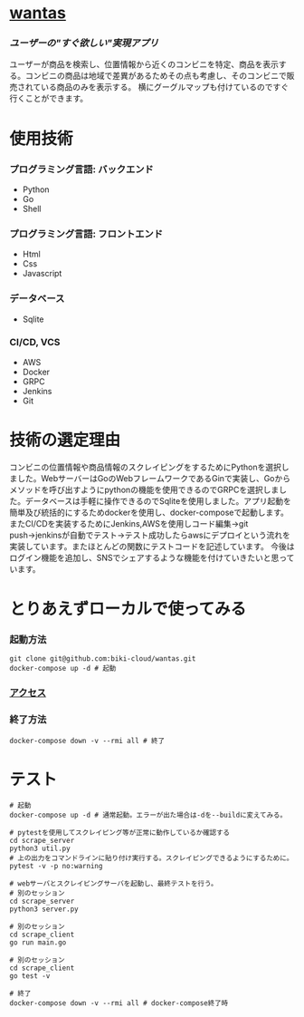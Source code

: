 # [wantas](https://www.wantas.net/search)

### **_ユーザーの"すぐ欲しい"実現アプリ_**

ユーザーが商品を検索し、位置情報から近くのコンビニを特定、商品を表示する。コンビニの商品は地域で差異があるためその点も考慮し、そのコンビニで販売されている商品のみを表示する。
横にグーグルマップも付けているのですぐ行くことができます。


# 使用技術

### プログラミング言語: バックエンド
* Python
* Go
* Shell
 
### プログラミング言語: フロントエンド
* Html
* Css
* Javascript

### データベース
* Sqlite

### CI/CD, VCS
* AWS
* Docker
* GRPC
* Jenkins
* Git

# 技術の選定理由
コンビニの位置情報や商品情報のスクレイピングをするためにPythonを選択しました。WebサーバーはGoのWebフレームワークであるGinで実装し、Goからメソッドを呼び出すようにpythonの機能を使用できるのでGRPCを選択しました。データベースは手軽に操作できるのでSqliteを使用しました。アプリ起動を簡単及び統括的にするためdockerを使用し、docker-composeで起動します。またCI/CDを実装するためにJenkins,AWSを使用しコード編集→git push→jenkinsが自動でテスト→テスト成功したらawsにデプロイという流れを実装しています。またほとんどの関数にテストコードを記述しています。
今後はログイン機能を追加し、SNSでシェアするような機能を付けていきたいと思っています。


# とりあえずローカルで使ってみる
### 起動方法
```shell
git clone git@github.com:biki-cloud/wantas.git
docker-compose up -d # 起動
```

### [**アクセス**](http://localhost:80/search)

### 終了方法
```shell
docker-compose down -v --rmi all # 終了
```

# テスト
```shell
# 起動
docker-compose up -d # 通常起動。エラーが出た場合は-dを--buildに変えてみる。

# pytestを使用してスクレイピング等が正常に動作しているか確認する
cd scrape_server
python3 util.py
# 上の出力をコマンドラインに貼り付け実行する。スクレイピングできるようにするために。
pytest -v -p no:warning

# webサーバとスクレイピングサーバを起動し、最終テストを行う。
# 別のセッション
cd scrape_server
python3 server.py

# 別のセッション
cd scrape_client
go run main.go

# 別のセッション
cd scrape_client
go test -v

# 終了
docker-compose down -v --rmi all # docker-compose終了時
```

